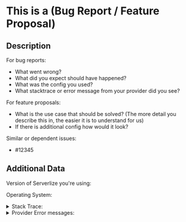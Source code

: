 <!--
1. If you have a question and not a bug/feature request please ask it at https://gitter.im/serverlize/lobby
2. Please check if an issue already exists so there are no duplicates
3. Check out and follow our Guidelines: https://github.com/serverlize/serverlize/blob/master/CONTRIBUTING.md
4. Fill out the whole template so we have a good overview on the issue
5. Do not remove any section of the template. If something is not applicable leave it empty but leave it in the Issue
6. Please follow the template, otherwise we'll have to ask you to update it
-->

# This is a (Bug Report / Feature Proposal)

## Description

For bug reports:
  - What went wrong?
  - What did you expect should have happened?
  - What was the config you used?
  - What stacktrace or error message from your provider did you see?

For feature proposals:
  - What is the use case that should be solved? (The more detail you describe this in, the easier it is to understand for us)
  - If there is additional config how would it look?

Similar or dependent issues:
  - #12345

## Additional Data

Version of Serverlize you're using:

Operating System:

<details>
<summary>Stack Trace:</summary>

<!--
Paste stack trace here
-->

```sh
$
```

</details>

<details>
<summary>Provider Error messages:</summary>

<!--
Paste stack trace here
-->

```sh
$
```

</details>

